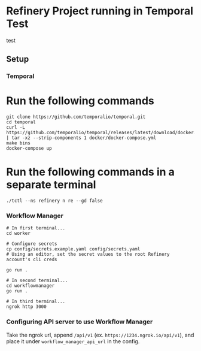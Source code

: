# Refinery Project running in Temporal Test

test
## Setup

### Temporal

# Run the following commands
```
git clone https://github.com/temporalio/temporal.git
cd temporal
curl -L https://github.com/temporalio/temporal/releases/latest/download/docker.tar.gz | tar -xz --strip-components 1 docker/docker-compose.yml
make bins
docker-compose up
```

# Run the following commands in a separate terminal
```
./tctl --ns refinery n re --gd false
```

### Workflow Manager
```
# In first terminal...
cd worker

# Configure secrets
cp config/secrets.example.yaml config/secrets.yaml
# Using an editor, set the secret values to the root Refinery account's cli creds

go run .

# In second terminal...
cd workflowmanager
go run .

# In third terminal...
ngrok http 3000
```

### Configuring API server to use Workflow Manager
Take the ngrok url, append `/api/v1` (ex. `https://1234.ngrok.io/api/v1`), and place it under `workflow_manager_api_url` in the config.

